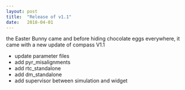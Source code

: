 ```yaml
---
layout: post
title:  "Release of v1.1"
date:   2018-04-01
---
```


the Easter Bunny came and before hiding chocolate eggs everywhere, it came with a new update of compass V1.1

- update parameter files
- add pyr_misalignments
- add rtc_standalone
- add dm_standalone
- add supervisor between simulation and widget
